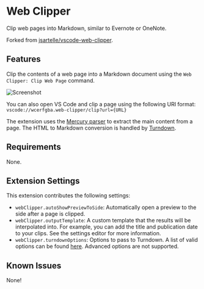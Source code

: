 # Web Clipper

Clip web pages into Markdown, similar to Evernote or OneNote.

Forked from [jsartelle/vscode-web-clipper](https://github.com/jsartelle/vscode-web-clipper).

## Features

Clip the contents of a web page into a Markdown document using the `Web Clipper: Clip Web Page` command.

![Screenshot](./screenshot.png)

You can also open VS Code and clip a page using the following URI format: `vscode://wcerfgba.web-clipper/clip?url={URL}`

The extension uses the [Mercury parser](https://github.com/postlight/mercury-parser) to extract the main content from a page. The HTML to Markdown conversion is handled by [Turndown](https://github.com/domchristie/turndown).

## Requirements

None.

## Extension Settings

This extension contributes the following settings:

* `webClipper.autoShowPreviewToSide`: Automatically open a preview to the side after a page is clipped.
* `webClipper.outputTemplate`: A custom template that the results will be interpolated into. For example, you can add the title and publication date to your clips. See the settings editor for more information.
* `webClipper.turndownOptions`: Options to pass to Turndown. A list of valid options can be found [here](https://github.com/domchristie/turndown#options). Advanced options are not supported.

## Known Issues

None!